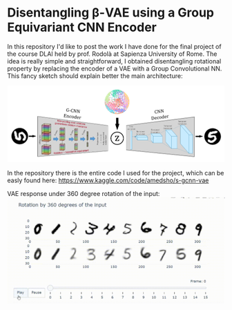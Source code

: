 # Disentangling β-VAE using a Group Equivariant CNN Encoder

In this repository I'd like to post the work I have done for the final project of the course DLAI held by prof. Rodolà at Sapienza University of Rome.
The idea is really simple and straightforward, I obtained disentangling rotational property by replacing the encoder of a VAE with a Group Convolutional NN. This fancy sketch should explain better the main architecture:

![](https://github.com/AmedSho/G-CNN-S-VAE/blob/main/S-VAE.png)

In the repository there is the entire code I used for the project, which can be easly found here: https://www.kaggle.com/code/amedsho/s-gcnn-vae

VAE response under 360 degree rotation of the input:
![](https://github.com/AmedSho/G-CNN-S-VAE/blob/main/VAE_gif.gif)
